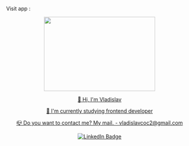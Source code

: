Visit app : <a target="_blank" href="https://vladislavslutskii.github.io/diplomaproject/"> 
  
  <div id="header" align="center">
  <img src="https://media.giphy.com/media/TALQlzlQssoEvvUuNq/giphy.gif" width="300px" height="200px"/>
  <p> 👋 Hi, I'm Vladislav </p>
  <p> 📖 I'm currently studying frontend developer </p>
  <p> 📪 Do you want to contact me? My mail. - vladislavcoc2@gmail.com </p>
</div>
<div id="badges" align="center">
  <a href="https://www.linkedin.com/in/vladislav-slutski-53022b228/">
    <img src="https://img.shields.io/badge/LinkedIn-blue?style=for-the-badge&logo=linkedin&logoColor=white" alt="LinkedIn Badge" />
  </a>
</div>
